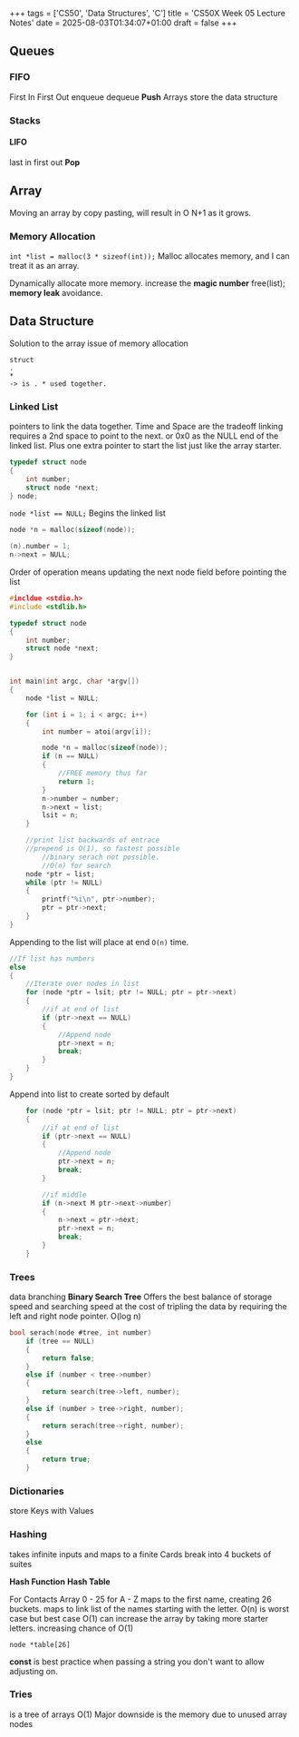 +++
tags = ['CS50', 'Data Structures', 'C']
title = 'CS50X Week 05 Lecture Notes'
date = 2025-08-03T01:34:07+01:00
draft = false
+++

## Queues

### FIFO

First In First Out
enqueue
dequeue
**Push**
Arrays store the data structure

### Stacks

#### LIFO

last in first out
**Pop**

## Array

Moving an array by copy pasting, will result in O N+1 as it grows.

### Memory Allocation

`int *list = malloc(3 * sizeof(int));`
Malloc allocates memory, and I can treat it as an array.

Dynamically allocate more memory.
increase the **magic number**
free(list); **memory leak** avoidance.

## Data Structure

Solution to the array issue of memory allocation

```
struct
.
*
-> is . * used together.
```

### Linked List

pointers to link the data together.
Time and Space are the tradeoff
linking requires a 2nd space to point to the next.
or 0x0 as the NULL end of the linked list.
Plus one extra pointer to start the list just like the array starter.

```c
typedef struct node
{
	int number;
	struct node *next;
} node;
```

`node *list == NULL;`
Begins the linked list

```c
node *n = malloc(sizeof(node));

(n).number = 1;
n->next = NULL;
```

Order of operation means updating the next node field before pointing the list

```c
#incldue <stdio.h>
#include <stdlib.h>

typedef struct node
{
	int number;
	struct node *next;
}


int main(int argc, char *argv[])
{
	node *list = NULL;

	for (int i = 1; i < argc; i++)
	{
		int number = atoi(argv[i]);

		node *n = malloc(sizeof(node));
		if (n == NULL)
		{
			//FREE memory thus far
			return 1;
		}
		n->number = number;
		n->next = list;
		lsit = n;
	}

	//print list backwards of entrace
	//prepend is O(1), so fastest possible
		//binary serach not possible.
		//O(n) for search
	node *ptr = list;
	while (ptr != NULL)
	{
		printf("%i\n", ptr->number);
		ptr = ptr->next;
	}
}
```

Appending to the list will place at end `O(n)` time.

```c
//If list has numbers
else
{
	//Iterate over nodes in list
	for (node *ptr = lsit; ptr != NULL; ptr = ptr->next)
	{
		//if at end of list
		if (ptr->next == NULL)
		{
			//Append node
			ptr->next = n;
			break;
		}
	}
}
```

Append into list to create sorted by default

```c
	for (node *ptr = lsit; ptr != NULL; ptr = ptr->next)
	{
		//if at end of list
		if (ptr->next == NULL)
		{
			//Append node
			ptr->next = n;
			break;
		}

		//if middle
		if (n->next M ptr->next->number)
		{
			n->next = ptr->next;
			ptr->next = n;
			break;
		}
	}
```

### Trees

data branching
**Binary Search Tree**
Offers the best balance of storage speed and searching speed at the cost of tripling the data by requiring the left and right node pointer.
O(log n)

```c
bool serach(node #tree, int number)
	if (tree == NULL)
	{
		return false;
	}
	else if (number < tree->number)
	{
		return search(tree->left, number);
	}
	else if (number > tree->right, number);
	{
		return serach(tree->right, number);
	}
	else
	{
		return true;
	}
```

### Dictionaries

store Keys with Values

### Hashing

takes infinite inputs and maps to a finite
Cards break into 4 buckets of suites

**Hash Function**
**Hash Table**

For Contacts
Array 0 - 25 for A - Z
maps to the first name, creating 26 buckets.
maps to link list of the names starting with the letter.
O(n) is worst case but best case O(1)
can increase the array by taking more starter letters. increasing chance of O(1)

`node *table[26]`

**const** is best practice when passing a string you don't want to allow adjusting on.

### Tries

is a tree of arrays
O(1)
Major downside is the memory due to unused array nodes
